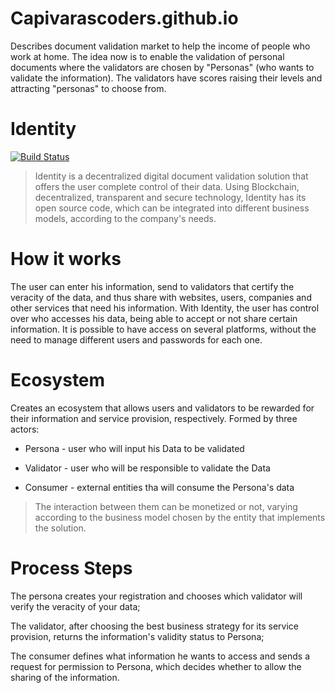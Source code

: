 # Capivarascoders.github.io
Describes document validation market to help the income of people who work at home. The idea now is to enable the validation of personal documents where the validators are chosen by "Personas" (who wants to validate the information). The validators have scores raising their levels and attracting "personas" to choose from.
# Identity 
[![Build Status](https://img.shields.io/badge/identity-business--process-blue?&style=flat-square)](https://Capivarascoders.github.io)

>Identity is a decentralized digital document validation solution that offers the user complete control of their data. Using Blockchain, decentralized, transparent and secure technology, Identity has its open source code, which can be integrated into different business models, according to the company's needs.
# How it works
The user can enter his information, send to validators that certify the veracity of the data, and thus share with websites, users, companies and other services that need his information. With Identity, the user has control over who accesses his data, being able to accept or not share certain information. It is possible to have access on several platforms, without the need to manage different users and passwords for each one.
# Ecosystem
Creates an ecosystem that allows users and validators to be rewarded for their information and service provision, respectively.
Formed by three actors:

- Persona - user who will input his Data to be validated

- Validator - user who will be responsible to validate the Data

- Consumer - external entities tha will consume the Persona's data
>The interaction between them can be monetized or not, varying according to the business model chosen by the entity that implements the solution.

# Process Steps
The persona creates your registration and chooses which validator will verify the veracity of your data;

The validator, after choosing the best business strategy for its service provision, returns the information's validity status to Persona;

The consumer defines what information he wants to access and sends a request for permission to Persona, which decides whether to allow the sharing of the information.

